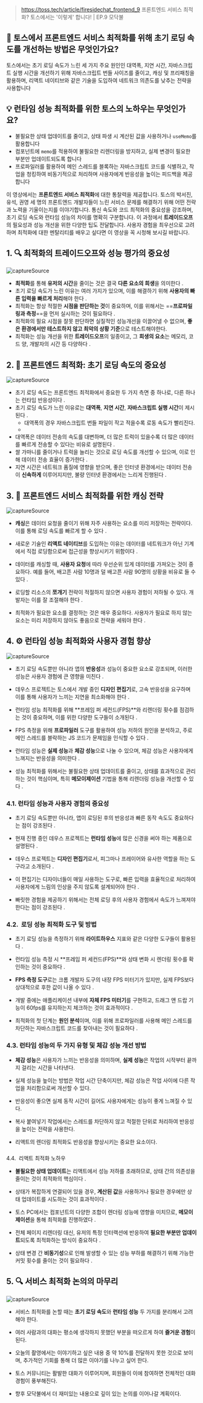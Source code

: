 > https://toss.tech/article/firesidechat_frontend_9
> 프론트엔드 서비스 최적화? 토스에서는 '이렇게' 합니다! | EP.9 모닥불

  
## 📌 토스에서 프론트엔드 서비스 최적화를 위해 초기 로딩 속도를 개선하는 방법은 무엇인가요?

토스에서는 초기 로딩 속도가 느린 세 가지 주요 원인인 대역폭, 지연 시간, 자바스크립트 실행 시간을 개선하기 위해 자바스크립트 번들 사이즈를 줄이고, 캐싱 및 프리패칭을 활용하며, 리액트 네이티브와 같은 기술을 도입하여 네트워크 의존도를 낮추는 전략을 사용합니다  

## 💡 런타임 성능 최적화를 위한 토스의 노하우는 무엇인가요?

- 불필요한 상태 업데이트를 줄이고, 상태 파생 시 계산된 값을 사용하거나 `useMemo`를 활용합니다  
- 컴포넌트에 `memo`를 적용하여 불필요한 리렌더링을 방지하고, 실제 변경이 필요한 부분만 업데이트되도록 합니다  
- 프로파일러를 활용하여 메인 스레드를 블록하는 자바스크립트 코드를 식별하고, 작업을 청킹하여 비동기적으로 처리하며 사용자에게 반응성을 높이는 피드백을 제공합니다      

이 영상에서는 **프론트엔드 서비스 최적화**에 대한 통찰력을 제공합니다. 토스의 박서진, 유석, 권영 세 명의 프론트엔드 개발자들이 느린 서비스 문제를 해결하기 위해 어떤 전략과 노력을 기울이는지를 이야기합니다. 통신 속도와 코드 최적화의 중요성을 강조하며, 초기 로딩 속도와 런타임 성능의 차이를 명확히 구분합니다. 이 과정에서 **트레이드오프**의 필요성과 성능 개선을 위한 다양한 팁도 전달합니다. 사용자 경험을 최우선으로 고려하며 최적화에 대한 멘탈리티를 배우고 싶다면 이 영상을 꼭 시청해 보시길 바랍니다.

## 1. 🔍 최적화의 트레이드오프와 성능 평가의 중요성

![captureSource](https://resource-release.s3.ap-northeast-2.amazonaws.com/thumbnails/upUON56UEYo/0.jpg)

- **최적화**를 통해 **유저의 시간**을 줄이는 것은 결국 **다른 요소의 희생**을 의미한다 .
- 초기 로딩 속도가 느린 이유는 여러 가지가 있으며, 이를 해결하기 위해 **사용자의 빠른 입력을 빠르게 처리**해야 한다 .
- 최적화는 항상 적절한 **시점을 판단하는 것**이 중요하며, 이를 위해서는 ==**프로파일링과 측정**==을 먼저 실시하는 것이 필요하다 .
- 최적화의 필요 시점을 잘못 판단하면 실질적인 성능개선을 이끌어낼 수 없으며, **좋은 환경에서만 테스트하지 않고 최악의 상황 기준**으로 테스트해야한다.
- 최적화는 성능 개선을 위한 **트레이드오프**의 일종이고, 그 **희생의 요소**는 메모리, 코드 양, 개발자의 시간 등 다양하다 .

## 2. 🚀 프론트엔드 최적화: 초기 로딩 속도의 중요성

![captureSource](https://resource-release.s3.ap-northeast-2.amazonaws.com/thumbnails/upUON56UEYo/249.jpg)

- 초기 로딩 속도는 프론트엔드 최적화에서 중요한 두 가지 측면 중 하나로, 다른 하나는 런타임 반응성이다 .
- 초기 로딩 속도가 느린 이유로는 **대역폭**, **지연 시간**, **자바스크립트 실행 시간**이 제시된다 .
	- 대역폭의 경우 자바스크립트 번들 파일이 작고 적을수록 로동 속도가 빨리진다.
	- 
- 대역폭은 데이터 전송의 속도를 대변하며, 더 많은 트럭이 있을수록 더 많은 데이터를 빠르게 전송할 수 있다는 비유로 설명된다 .
- 쌀 가마니를 줄이거나 트럭을 늘리는 것으로 로딩 속도를 개선할 수 있으며, 이로 인해 데이터 전송 효율이 증가한다 .
- 지연 시간은 네트워크 품질에 영향을 받으며, 좋은 인터넷 환경에서는 데이터 전송이 **신속하게** 이루어지지만, 불량 인터넷 환경에서는 느리게 진행된다 .

## 3. 🍚 프론트엔드 서비스 최적화를 위한 캐싱 전략

![captureSource](https://resource-release.s3.ap-northeast-2.amazonaws.com/thumbnails/upUON56UEYo/400.jpg)

- **캐싱**은 데이터 요청을 줄이기 위해 자주 사용하는 요소를 미리 저장하는 전략이다. 이를 통해 로딩 속도를 빠르게 할 수 있다 .
    
- 새로운 기술인 **리액트 네이티브**를 도입하는 이유는 데이터를 네트워크가 아닌 기계에서 직접 로딩함으로써 접근성을 향상시키기 위함이다 .
    
- 데이터를 캐싱할 때, **사용자 요청**에 따라 우선순위 있게 데이터를 가져오는 것이 중요하다. 예를 들어, 배고픈 사람 10명과 덜 배고픈 사람 90명의 상황을 비유로 들 수 있다 .
    
- 로딩할 리소스의 **쪼개기** 전략이 적절하지 않으면 사용자 경험이 저하될 수 있다. 개발자는 이를 잘 조절해야 한다 .
    
- 최적화가 필요한 요소를 결정하는 것은 매우 중요하다. 사용자가 필요로 하지 않는 요소는 미리 저장하지 않아도 좋음으로 전략을 세워야 한다 .
    

  

## 4. ⚙️ 런타임 성능 최적화와 사용자 경험 향상

![captureSource](https://resource-release.s3.ap-northeast-2.amazonaws.com/thumbnails/upUON56UEYo/582.jpg)

- 초기 로딩 속도뿐만 아니라 앱의 **반응성**과 성능이 중요한 요소로 강조되며, 이러한 성능은 사용자 경험에 큰 영향을 미친다 .
    
- 데우스 프로젝트는 토스에서 개발 중인 **디자인 편집기**로, 고속 반응성을 요구하며 이를 통해 사용자가 느끼는 지연을 최소화해야 한다 .
    
- 런타임 성능 최적화를 위해 **프레임 퍼 세컨드(FPS)**와 리렌더링 횟수를 점검하는 것이 중요하며, 이를 위한 다양한 도구들이 소개된다 .
    
- FPS 측정을 위해 **프로파일러** 도구를 활용하여 성능 저하의 원인을 분석하고, 주로 메인 스레드를 블락하는 JS 코드가 문제임을 인식할 수 있다 .
    
- 런타임 성능은 **실제 성능**과 **체감 성능**으로 나눌 수 있으며, 체감 성능은 사용자에게 느껴지는 반응성을 의미한다 .
    
- 성능 최적화를 위해서는 불필요한 상태 업데이트를 줄이고, 상태를 효과적으로 관리하는 것이 핵심이며, 특히 **메모이제이션** 기법을 통해 리렌더링 성능을 개선할 수 있다 .
    

### 4.1. 런타임 성능과 사용자 경험의 중요성

- 초기 로딩 속도뿐만 아니라, 앱이 로딩된 후의 반응성과 빠른 동작 속도도 중요하다는 점이 강조된다 .
    
- 현재 진행 중인 데우스 프로젝트는 **런타임 성능**에 많은 신경을 써야 하는 제품으로 설명된다 .
    
- 데우스 프로젝트는 **디자인 편집기**로서, 피그마나 프레이어와 유사한 역할을 하는 도구라고 소개된다 .
    
- 이 편집기는 디자이너들이 매일 사용하는 도구로, 빠른 입력을 효율적으로 처리하여 사용자에게 느림의 인상을 주지 않도록 설계되어야 한다 .
    
- 빠릿한 경험을 제공하기 위해서는 전체 로딩 후의 사용자 경험에서 속도가 느껴져야 한다는 점이 강조된다 .
    

### 4.2. ️ 로딩 성능 최적화 도구 및 방법

- 초기 로딩 성능을 측정하기 위해 **라이트하우스** 지표와 같은 다양한 도구들이 활용된다 .
    
- 런타임 성능 측정 시 **프레임 퍼 세컨드(FPS)**와 상태 변화 시 렌더링 횟수를 확인하는 것이 중요하다 .
    
- **FPS 측정 도구**로는 크롬 개발자 도구의 내장 FPS 미터기가 있지만, 실제 FPS보다 상대적으로 후한 값이 나올 수 있다 .
    
- 개발 중에는 애플리케이션 내부에 **자체 FPS 미터기**를 구현하고, 드래그 앤 드랍 기능이 60fps를 유지하는지 체크하는 것이 효과적이다 .
    
- 최적화의 첫 단계는 **원인 분석**이며, 이를 위해 프로파일러를 사용해 메인 스레드를 차단하는 자바스크립트 코드를 찾아내는 것이 필요하다 .
    

### 4.3. 런타임 성능의 두 가지 유형 및 체감 성능 개선 방법

- **체감 성능**은 사용자가 느끼는 반응성을 의미하며, **실제 성능**은 작업의 시작부터 끝까지 걸리는 시간을 나타낸다.  
    
- 실제 성능을 높이는 방법은 작업 시간 단축이지만, 체감 성능은 작업 사이에 다른 작업을 처리함으로써 개선할 수 있다.  
    
- 반응성이 좋으면 실제 동작 시간이 길어도 사용자에게는 성능이 좋게 느껴질 수 있다.  
    
- 복사 붙여넣기 작업에서는 스레드를 차단하지 않고 적절한 단위로 처리하여 반응성을 높이는 전략을 사용한다.  
    
- 리액트의 렌더링 최적화도 반응성을 향상시키는 중요한 요소이다.  
    

### 

4.4. ️ 리액트 최적화 노하우

- **불필요한 상태 업데이트**는 리액트에서 성능 저하를 초래하므로, 상태 간의 의존성을 줄이는 것이 최적화의 핵심이다 .
    
- 상태가 복잡하게 연결되어 있을 경우, **계산된 값**을 사용하거나 필요한 경우에만 상태 업데이트를 시도하는 것이 효과적이다 .
    
- 토스 PC에서는 컴포넌트의 다양한 조합이 렌더링 성능에 영향을 미치므로, **메모이제이션**을 통해 최적화를 진행하였다 .
    
- 전체 페이지 리렌더링 대신, 유저의 특정 인터랙션에 반응하여 **필요한 부분만 업데이트**되도록 최적화하는 방식이 중요하다 .
    
- 상태 변경 간 **비동기성**으로 인해 발생할 수 있는 성능 부하를 해결하기 위해 가능한 커밋 횟수를 줄이는 것이 필요하다 .
    

  

## 5. 🔍 서비스 최적화 논의의 마무리

![captureSource](https://resource-release.s3.ap-northeast-2.amazonaws.com/thumbnails/upUON56UEYo/1144.jpg)

- 서비스 최적화를 논할 때는 **초기 로딩 속도**와 **런타임 성능** 두 가지를 분리해서 고려해야 한다.  
    
- 여러 사람과의 대화는 평소에 생각하지 못했던 부분을 떠오르게 하여 **즐거운 경험**이 된다.  
    
- 오늘의 촬영에서는 이야기하고 싶은 내용 중 약 10%를 전달하지 못한 것으로 보이며, 추가적인 기회를 통해 더 많은 이야기를 나누고 싶어 한다.  
    
- 토스 커뮤니티는 활발한 대화가 이루어지며, 회원들이 이에 참여하면 전체적인 대화 경험이 풍부해진다.  
    
- 향후 모닥불에서 더 재미있는 내용으로 깊이 있는 논의를 이어나갈 계획이다.